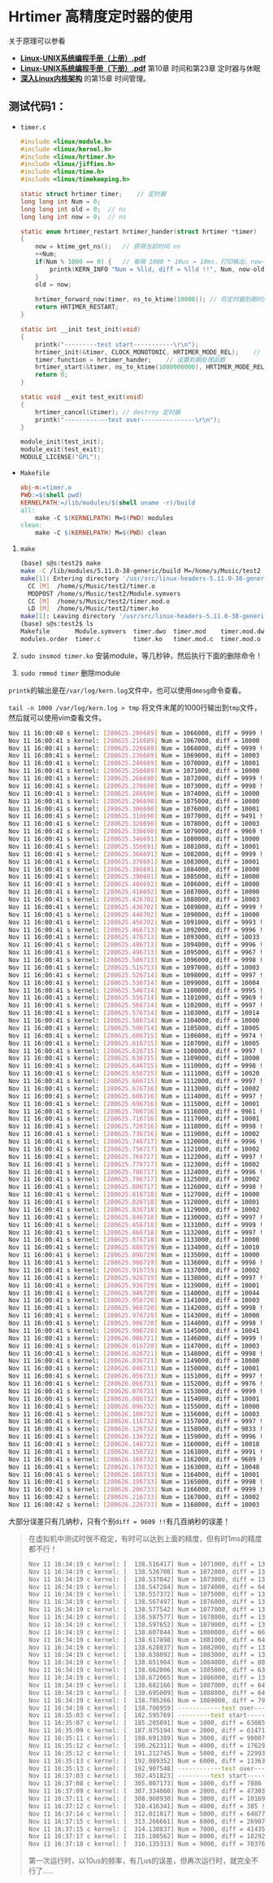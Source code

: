 # Hrtimer 高精度定时器的使用

关于原理可以参看

*   [**Linux-UNIX系统编程手册（上册）.pdf**](https://github.com/stelectronic/doc/blob/master/Linux-UNIX%E7%B3%BB%E7%BB%9F%E7%BC%96%E7%A8%8B%E6%89%8B%E5%86%8C%EF%BC%88%E4%B8%8A%E5%86%8C%EF%BC%89.pdf)
*   [**Linux-UNIX系统编程手册（下册）.pdf**](https://github.com/stelectronic/doc/blob/master/Linux-UNIX%E7%B3%BB%E7%BB%9F%E7%BC%96%E7%A8%8B%E6%89%8B%E5%86%8C%EF%BC%88%E4%B8%8B%E5%86%8C%EF%BC%89.pdf) 第10章 时间和第23章 定时器与休眠
*   [**深入Linux内核架构**](https://github.com/hongye612430/awesome-programming-books-1/blob/master/linux/%E6%B7%B1%E5%85%A5Linux%E5%86%85%E6%A0%B8%E6%9E%B6%E6%9E%84.pdf) 的第15章 时间管理。

## 测试代码1：

-   `timer.c`

    ```c
    #include <linux/module.h>
    #include <linux/kernel.h>
    #include <linux/hrtimer.h>
    #include <linux/jiffies.h>
    #include <linux/time.h>
    #include <linux/timekeeping.h>
    
    static struct hrtimer timer;	// 定时器
    long long int Num = 0;
    long long int old = 0;	// ns
    long long int now = 0;	// ns	
    
    static enum hrtimer_restart hrtimer_hander(struct hrtimer *timer)
    {
        now = ktime_get_ns();	// 获得当前时间 ns
        ++Num;
        if(Num % 1000 == 0) {	// 每隔 1000 * 10us = 10ms，打印输出，now-old表示定时器10us的精度，ns
            printk(KERN_INFO "Num = %lld, diff = %lld !!", Num, now-old);
        }
        old = now;
        
        hrtimer_forward_now(timer, ns_to_ktime(10000)); // 将定时器到期时间延后10us
        return HRTIMER_RESTART;
    }
    
    static int __init test_init(void)
    {
        printk("---------test start-----------\r\n");
        hrtimer_init(&timer, CLOCK_MONOTONIC, HRTIMER_MODE_REL);	// 初始化
        timer.function = hrtimer_hander;	// 设置到期处理函数
        hrtimer_start(&timer, ns_to_ktime(1000000000), HRTIMER_MODE_REL);	// 启动定时器，1s后到期
        return 0;
    }
    
    static void __exit test_exit(void)
    {
        hrtimer_cancel(&timer);	// destroy 定时器
        printk("------------test over---------------\r\n");
    }
    
    module_init(test_init);
    module_exit(test_exit);
    MODULE_LICENSE("GPL");
    ```

    

-   `Makefile`

    ```makefile
    obj-m:=timer.o
    PWD:=$(shell pwd)
    KERNELPATH:=/lib/modules/$(shell uname -r)/build
    all:
    	make -C $(KERNELPATH) M=$(PWD) modules
    clean:
    	make -C $(KERNELPATH) M=$(PWD) clean
    ```

    

1.  `make`

    ```bash
    (base) s@s:test2$ make
    make -C /lib/modules/5.11.0-38-generic/build M=/home/s/Music/test2 modules
    make[1]: Entering directory '/usr/src/linux-headers-5.11.0-38-generic'
      CC [M]  /home/s/Music/test2/timer.o
      MODPOST /home/s/Music/test2/Module.symvers
      CC [M]  /home/s/Music/test2/timer.mod.o
      LD [M]  /home/s/Music/test2/timer.ko
    make[1]: Leaving directory '/usr/src/linux-headers-5.11.0-38-generic'
    (base) s@s:test2$ ls
    Makefile       Module.symvers  timer.dwo  timer.mod    timer.mod.dwo  timer.o
    modules.order  timer.c         timer.ko   timer.mod.c  timer.mod.o
    ```

2.  `sudo insmod timer.ko` 安装module，等几秒钟，然后执行下面的删除命令！

3.  `sudo rmmod timer` 删除module

`printk`的输出是在`/var/log/kern.log`文件中，也可以使用`dmesg`命令查看。

`tail -n 1000 /var/log/kern.log > tmp` 将文件末尾的1000行输出到`tmp`文件，然后就可以使用vim查看文件。

```bash
Nov 11 16:00:40 s kernel: [280625.206689] Num = 1066000, diff = 9999 !!
Nov 11 16:00:41 s kernel: [280625.216689] Num = 1067000, diff = 10000 !!
Nov 11 16:00:41 s kernel: [280625.226689] Num = 1068000, diff = 9999 !!
Nov 11 16:00:41 s kernel: [280625.236689] Num = 1069000, diff = 10003 !!
Nov 11 16:00:41 s kernel: [280625.246689] Num = 1070000, diff = 10001 !!
Nov 11 16:00:41 s kernel: [280625.256689] Num = 1071000, diff = 10000 !!
Nov 11 16:00:41 s kernel: [280625.266690] Num = 1072000, diff = 9999 !!
Nov 11 16:00:41 s kernel: [280625.276690] Num = 1073000, diff = 9998 !!
Nov 11 16:00:41 s kernel: [280625.286690] Num = 1074000, diff = 10000 !!
Nov 11 16:00:41 s kernel: [280625.296690] Num = 1075000, diff = 10000 !!
Nov 11 16:00:41 s kernel: [280625.306690] Num = 1076000, diff = 10001 !!
Nov 11 16:00:41 s kernel: [280625.316690] Num = 1077000, diff = 9491 !!
Nov 11 16:00:41 s kernel: [280625.326690] Num = 1078000, diff = 10003 !!
Nov 11 16:00:41 s kernel: [280625.336690] Num = 1079000, diff = 9969 !!
Nov 11 16:00:41 s kernel: [280625.346691] Num = 1080000, diff = 10000 !!
Nov 11 16:00:41 s kernel: [280625.356691] Num = 1081000, diff = 10001 !!
Nov 11 16:00:41 s kernel: [280625.366691] Num = 1082000, diff = 9999 !!
Nov 11 16:00:41 s kernel: [280625.376691] Num = 1083000, diff = 10001 !!
Nov 11 16:00:41 s kernel: [280625.386691] Num = 1084000, diff = 10000 !!
Nov 11 16:00:41 s kernel: [280625.396691] Num = 1085000, diff = 10000 !!
Nov 11 16:00:41 s kernel: [280625.406692] Num = 1086000, diff = 10000 !!
Nov 11 16:00:41 s kernel: [280625.416692] Num = 1087000, diff = 10000 !!
Nov 11 16:00:41 s kernel: [280625.426702] Num = 1088000, diff = 10003 !!
Nov 11 16:00:41 s kernel: [280625.436702] Num = 1089000, diff = 9999 !!
Nov 11 16:00:41 s kernel: [280625.446702] Num = 1090000, diff = 10000 !!
Nov 11 16:00:41 s kernel: [280625.456702] Num = 1091000, diff = 9993 !!
Nov 11 16:00:41 s kernel: [280625.466713] Num = 1092000, diff = 9996 !!
Nov 11 16:00:41 s kernel: [280625.476713] Num = 1093000, diff = 10033 !!
Nov 11 16:00:41 s kernel: [280625.486713] Num = 1094000, diff = 9996 !!
Nov 11 16:00:41 s kernel: [280625.496713] Num = 1095000, diff = 9967 !!
Nov 11 16:00:41 s kernel: [280625.506713] Num = 1096000, diff = 9998 !!
Nov 11 16:00:41 s kernel: [280625.516713] Num = 1097000, diff = 10003 !!
Nov 11 16:00:41 s kernel: [280625.526714] Num = 1098000, diff = 9997 !!
Nov 11 16:00:41 s kernel: [280625.536714] Num = 1099000, diff = 10004 !!
Nov 11 16:00:41 s kernel: [280625.546714] Num = 1100000, diff = 9995 !!
Nov 11 16:00:41 s kernel: [280625.556714] Num = 1101000, diff = 9969 !!
Nov 11 16:00:41 s kernel: [280625.566714] Num = 1102000, diff = 9997 !!
Nov 11 16:00:41 s kernel: [280625.576714] Num = 1103000, diff = 10014 !!
Nov 11 16:00:41 s kernel: [280625.586714] Num = 1104000, diff = 10000 !!
Nov 11 16:00:41 s kernel: [280625.596714] Num = 1105000, diff = 10005 !!
Nov 11 16:00:41 s kernel: [280625.606715] Num = 1106000, diff = 9974 !!
Nov 11 16:00:41 s kernel: [280625.616715] Num = 1107000, diff = 10005 !!
Nov 11 16:00:41 s kernel: [280625.626715] Num = 1108000, diff = 9997 !!
Nov 11 16:00:41 s kernel: [280625.636715] Num = 1109000, diff = 10000 !!
Nov 11 16:00:41 s kernel: [280625.646715] Num = 1110000, diff = 9998 !!
Nov 11 16:00:41 s kernel: [280625.656715] Num = 1111000, diff = 10020 !!
Nov 11 16:00:41 s kernel: [280625.666715] Num = 1112000, diff = 9997 !!
Nov 11 16:00:41 s kernel: [280625.676716] Num = 1113000, diff = 10002 !!
Nov 11 16:00:41 s kernel: [280625.686716] Num = 1114000, diff = 9997 !!
Nov 11 16:00:41 s kernel: [280625.696716] Num = 1115000, diff = 10001 !!
Nov 11 16:00:41 s kernel: [280625.706716] Num = 1116000, diff = 9961 !!
Nov 11 16:00:41 s kernel: [280625.716716] Num = 1117000, diff = 10001 !!
Nov 11 16:00:41 s kernel: [280625.726716] Num = 1118000, diff = 9998 !!
Nov 11 16:00:41 s kernel: [280625.736716] Num = 1119000, diff = 10002 !!
Nov 11 16:00:41 s kernel: [280625.746717] Num = 1120000, diff = 9996 !!
Nov 11 16:00:41 s kernel: [280625.756717] Num = 1121000, diff = 10002 !!
Nov 11 16:00:41 s kernel: [280625.766717] Num = 1122000, diff = 9997 !!
Nov 11 16:00:41 s kernel: [280625.776717] Num = 1123000, diff = 10002 !!
Nov 11 16:00:41 s kernel: [280625.786717] Num = 1124000, diff = 9996 !!
Nov 11 16:00:41 s kernel: [280625.796717] Num = 1125000, diff = 10002 !!
Nov 11 16:00:41 s kernel: [280625.806717] Num = 1126000, diff = 9998 !!
Nov 11 16:00:41 s kernel: [280625.816718] Num = 1127000, diff = 10000 !!
Nov 11 16:00:41 s kernel: [280625.826718] Num = 1128000, diff = 10001 !!
Nov 11 16:00:41 s kernel: [280625.836718] Num = 1129000, diff = 10002 !!
Nov 11 16:00:41 s kernel: [280625.846718] Num = 1130000, diff = 9997 !!
Nov 11 16:00:41 s kernel: [280625.856718] Num = 1131000, diff = 9999 !!
Nov 11 16:00:41 s kernel: [280625.866718] Num = 1132000, diff = 9997 !!
Nov 11 16:00:41 s kernel: [280625.876718] Num = 1133000, diff = 10000 !!
Nov 11 16:00:41 s kernel: [280625.886719] Num = 1134000, diff = 10010 !!
Nov 11 16:00:41 s kernel: [280625.896719] Num = 1135000, diff = 10000 !!
Nov 11 16:00:41 s kernel: [280625.906719] Num = 1136000, diff = 9998 !!
Nov 11 16:00:41 s kernel: [280625.916719] Num = 1137000, diff = 10002 !!
Nov 11 16:00:41 s kernel: [280625.926719] Num = 1138000, diff = 9997 !!
Nov 11 16:00:41 s kernel: [280625.936719] Num = 1139000, diff = 10001 !!
Nov 11 16:00:41 s kernel: [280625.946720] Num = 1140000, diff = 10044 !!
Nov 11 16:00:41 s kernel: [280625.956720] Num = 1141000, diff = 10003 !!
Nov 11 16:00:41 s kernel: [280625.966720] Num = 1142000, diff = 9998 !!
Nov 11 16:00:41 s kernel: [280625.976720] Num = 1143000, diff = 10000 !!
Nov 11 16:00:41 s kernel: [280625.986720] Num = 1144000, diff = 9998 !!
Nov 11 16:00:41 s kernel: [280625.996720] Num = 1145000, diff = 10041 !!
Nov 11 16:00:41 s kernel: [280626.006721] Num = 1146000, diff = 9999 !!
Nov 11 16:00:41 s kernel: [280626.016720] Num = 1147000, diff = 10003 !!
Nov 11 16:00:41 s kernel: [280626.026721] Num = 1148000, diff = 9998 !!
Nov 11 16:00:41 s kernel: [280626.036721] Num = 1149000, diff = 10000 !!
Nov 11 16:00:41 s kernel: [280626.046731] Num = 1150000, diff = 10001 !!
Nov 11 16:00:41 s kernel: [280626.056731] Num = 1151000, diff = 9997 !!
Nov 11 16:00:41 s kernel: [280626.066731] Num = 1152000, diff = 9976 !!
Nov 11 16:00:41 s kernel: [280626.076731] Num = 1153000, diff = 9999 !!
Nov 11 16:00:41 s kernel: [280626.086732] Num = 1154000, diff = 10001 !!
Nov 11 16:00:41 s kernel: [280626.096732] Num = 1155000, diff = 10000 !!
Nov 11 16:00:41 s kernel: [280626.106732] Num = 1156000, diff = 10003 !!
Nov 11 16:00:41 s kernel: [280626.116732] Num = 1157000, diff = 9997 !!
Nov 11 16:00:41 s kernel: [280626.126732] Num = 1158000, diff = 9833 !!
Nov 11 16:00:41 s kernel: [280626.136732] Num = 1159000, diff = 9996 !!
Nov 11 16:00:41 s kernel: [280626.146732] Num = 1160000, diff = 10018 !!
Nov 11 16:00:41 s kernel: [280626.156732] Num = 1161000, diff = 9991 !!
Nov 11 16:00:41 s kernel: [280626.166732] Num = 1162000, diff = 9609 !!
Nov 11 16:00:41 s kernel: [280626.176732] Num = 1163000, diff = 10048 !!
Nov 11 16:00:41 s kernel: [280626.186733] Num = 1164000, diff = 10001 !!
Nov 11 16:00:41 s kernel: [280626.196733] Num = 1165000, diff = 9998 !!
Nov 11 16:00:41 s kernel: [280626.206733] Num = 1166000, diff = 9999 !!
Nov 11 16:00:42 s kernel: [280626.216733] Num = 1167000, diff = 10002 !!
Nov 11 16:00:42 s kernel: [280626.226733] Num = 1168000, diff = 10003 !!
```

大部分误差只有几纳秒，只有个别`diff = 9609 !!`有几百纳秒的误差！

>   在虚拟机中测试时很不稳定，有时可以达到上面的精度，但有时1ms的精度都不行！
>
>   ```bash
>   Nov 11 16:34:19 c kernel: [  138.516417] Num = 1071000, diff = 13356 !!
>   Nov 11 16:34:19 c kernel: [  138.526708] Num = 1072000, diff = 13338 !!
>   Nov 11 16:34:19 c kernel: [  138.537042] Num = 1073000, diff = 13509 !!
>   Nov 11 16:34:19 c kernel: [  138.547284] Num = 1074000, diff = 6498 !!
>   Nov 11 16:34:19 c kernel: [  138.557372] Num = 1075000, diff = 13524 !!
>   Nov 11 16:34:19 c kernel: [  138.567497] Num = 1076000, diff = 13572 !!
>   Nov 11 16:34:19 c kernel: [  138.577542] Num = 1077000, diff = 13365 !!
>   Nov 11 16:34:19 c kernel: [  138.587577] Num = 1078000, diff = 13567 !!
>   Nov 11 16:34:19 c kernel: [  138.597652] Num = 1079000, diff = 13629 !!
>   Nov 11 16:34:19 c kernel: [  138.607844] Num = 1080000, diff = 6679 !!
>   Nov 11 16:34:19 c kernel: [  138.617898] Num = 1081000, diff = 6456 !!
>   Nov 11 16:34:19 c kernel: [  138.628037] Num = 1082000, diff = 13435 !!
>   Nov 11 16:34:19 c kernel: [  138.638092] Num = 1083000, diff = 13568 !!
>   Nov 11 16:34:19 c kernel: [  138.651904] Num = 1084000, diff = 8806 !!
>   Nov 11 16:34:19 c kernel: [  138.662006] Num = 1085000, diff = 6389 !!
>   Nov 11 16:34:19 c kernel: [  138.672065] Num = 1086000, diff = 13645 !!
>   Nov 11 16:34:19 c kernel: [  138.682166] Num = 1087000, diff = 6492 !!
>   Nov 11 16:34:19 c kernel: [  138.695009] Num = 1088000, diff = 6426 !!
>   Nov 11 16:34:19 c kernel: [  138.705266] Num = 1089000, diff = 7993 !!
>   Nov 11 16:34:19 c kernel: [  138.706959] ------------test over---------------
>   Nov 11 16:35:03 c kernel: [  182.595769] ---------test start-----------
>   Nov 11 16:35:07 c kernel: [  185.205891] Num = 1000, diff = 6308526 !!
>   Nov 11 16:35:09 c kernel: [  187.075194] Num = 2000, diff = 614712 !!
>   Nov 11 16:35:11 c kernel: [  188.691389] Num = 3000, diff = 98007 !!
>   Nov 11 16:35:12 c kernel: [  190.262311] Num = 4000, diff = 17629 !!
>   Nov 11 16:35:12 c kernel: [  191.212745] Num = 5000, diff = 22993 !!
>   Nov 11 16:35:13 c kernel: [  192.089352] Num = 6000, diff = 11363 !!
>   Nov 11 16:35:13 c kernel: [  192.907548] ------------test over---------------
>   Nov 11 16:37:03 c kernel: [  302.451823] ---------test start-----------
>   Nov 11 16:37:08 c kernel: [  305.007173] Num = 1000, diff = 7886 !!
>   Nov 11 16:37:09 c kernel: [  307.334860] Num = 2000, diff = 47303 !!
>   Nov 11 16:37:11 c kernel: [  308.960930] Num = 3000, diff = 10169 !!
>   Nov 11 16:37:12 c kernel: [  310.416341] Num = 4000, diff = 385 !!
>   Nov 11 16:37:14 c kernel: [  312.011817] Num = 5000, diff = 648777 !!
>   Nov 11 16:37:15 c kernel: [  313.266661] Num = 6000, diff = 26907 !!
>   Nov 11 16:37:15 c kernel: [  314.130837] Num = 7000, diff = 414354 !!
>   Nov 11 16:37:17 c kernel: [  315.100562] Num = 8000, diff = 18292 !!
>   Nov 11 16:37:18 c kernel: [  316.135313] Num = 9000, diff = 703767 !!
>   ```
>
>   第一次运行时，以10us的频率，有几us的误差，但再次运行时，就完全不行了.....

